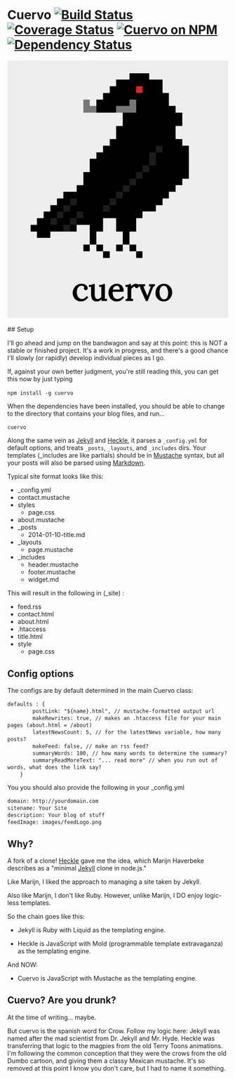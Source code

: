 # Cuervo [![Build Status](https://travis-ci.org/natedsaint/cuervo.svg?branch=master)](https://travis-ci.org/natedsaint/cuervo) [![Coverage Status](https://coveralls.io/repos/natedsaint/cuervo/badge.svg?branch=master)](https://coveralls.io/r/natedsaint/cuervo?branch=master) [![Cuervo on NPM](https://img.shields.io/npm/v/cuervo.svg)](https://npmjs.org/package/cuervo) [![Dependency Status](https://gemnasium.com/natedsaint/cuervo.svg)](https://gemnasium.com/natedsaint/cuervo)
<p style="text-align:center;">
  <img src="/img/cuervo_logo.png">
</p>
## Setup

I'll go ahead and jump on the bandwagon and say at this point: this is NOT a stable
or finished project. It's a work in progress, and there's a good chance I'll slowly
(or rapidly) develop individual pieces as I go.


If, against your own better judgment, you're still reading this, you can get this now by just typing

`npm install -g cuervo`

When the dependencies have been installed, you should be able to
change to the directory that contains your blog files, and run...

    cuervo

Along the same vein as [Jekyll][2] and [Heckle][1], it parses a `_config.yml` for default options, and 
treats `_posts`, `_layouts`, and `_includes` dirs. Your templates (_includes are like partials) should be in
[Mustache][3] syntax, but all your posts will also be parsed using [Markdown][4].  

Typical site format looks like this: 
- _config.yml
- contact.mustache
- styles
  - page.css
- about.mustache
- _posts
  - 2014-01-10-title.md
- _layouts
  - page.mustache
- _includes
  - header.mustache
  - footer.mustache
  - widget.md

This will result in the following in (_site) :

- feed.rss
- contact.html
- about.html
- .htaccess
- title.html
- style
  - page.css


[1]: https://github.com/marijnh/heckle
[2]: https://github.com/mojombo/jekyll
[3]: https://mustache.github.com
[4]: http://commonmark.org/

## Config options 
The configs are by default determined in the main Cuervo class:

```
defaults : {
        postLink: "${name}.html", // mustache-formatted output url
        makeRewrites: true, // makes an .htaccess file for your main pages (about.html = /about)
        latestNewsCount: 5, // for the latestNews variable, how many posts?
        makeFeed: false, // make an rss feed?
        summaryWords: 100, // how many words to determine the summary?
        summaryReadMoreText: "... read more" // when you run out of words, what does the link say?
    }
```

You you should also provide the following in your _config.yml
```
domain: http://yourdomain.com
sitename: Your Site 
description: Your blog of stuff
feedImage: images/feedLogo.png
```
## Why?

A fork of a clone! [Heckle][1] gave me the idea, which Marijn Haverbeke describes as a "minimal [Jekyll][2] clone in node.js."

Like Marijn, I liked the approach to managing a site taken by Jekyll. 

Also like Marijn, I don't like Ruby. However, unlike Marijn, I DO enjoy logic-less templates.

So the chain goes like this: 

- Jekyll is Ruby with Liquid as the templating engine.

- Heckle is JavaScript with Mold (programmable template extravaganza) as
the templating engine.

And NOW:

- Cuervo is JavaScript with Mustache as the templating engine.

## Cuervo? Are you drunk?

At the time of writing... maybe.

But cuervo is the spanish word for Crow. Follow my logic here: Jekyll was named after the mad 
scientist from Dr. Jekyll and Mr. Hyde. Heckle was transferring that logic to the magpies 
from the old Terry Toons animations. I'm following the common conception that they were the crows
from the old Dumbo cartoon, and giving them a classy Mexican mustache. It's so removed 
at this point I know you don't care, but I had to name it something.




